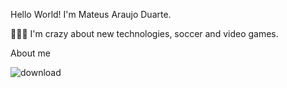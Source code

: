 Hello World! 
I'm Mateus Araujo Duarte.

🧑🏾‍💻 I'm crazy about new technologies, soccer and video games.

About me

![download](https://user-images.githubusercontent.com/69705126/210821097-696ffd9b-4387-4663-81c8-7fea14a19479.png)
